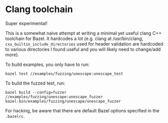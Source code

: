 # Clang toolchain

Super experimental!

This is a somewhat naive attempt at writing a minimal yet useful clang C++
toolchain for Bazel. It hardcodes a lot (e.g. clang at /usr/bin/clang,
`cxx_builtin_include_directories` used for header validation are hardcoded to
various directories I found useful and you will likely need to change/add more).

To build examples, you only have to run:

```
bazel test //examples/fuzzing/unescape:unescape_test
```

To build the fuzzed test, run:

```
bazel build --config=fuzzer //examples/fuzzing/unescape:unescape_fuzzer
bazel-bin/examples/fuzzing/unescape/unescape_fuzzer
```

For hacking, be aware that there are default Bazel options specified in the
`.bazelrc`.
